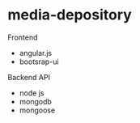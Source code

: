 media-depository
================

Frontend
  - angular.js
  - bootsrap-ui

Backend API
  - node js
  - mongodb
  - mongoose